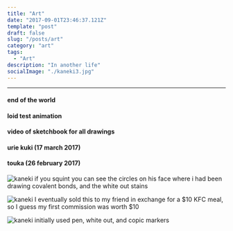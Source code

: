 ```yaml
---
title: "Art"
date: "2017-09-01T23:46:37.121Z"
template: "post"
draft: false
slug: "/posts/art"
category: "art"
tags:
  - "Art"
description: "In another life"
socialImage: "./kaneki3.jpg"
---
```

---
#### end of the world

#### loid test animation

#### video of sketchbook for all drawings

#### urie kuki (17 march 2017)

#### touka (26 february 2017)


![kaneki](/kaneki1.jpg)
if you squint you can see the circles on his face where i had been drawing covalent bonds, and the white out stains

![kaneki](/kaneki2.jpg)
I eventually sold this to my friend in exchange for a $10 KFC meal, so I guess my first commission was worth $10


![kaneki](/kaneki3.jpg)
initially used pen, white out, and copic markers

